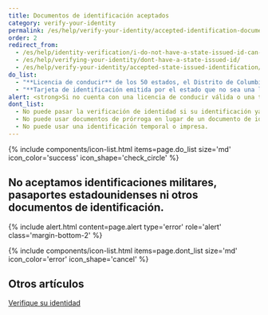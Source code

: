 ```yaml
---
title: Documentos de identificación aceptados
category: verify-your-identity
permalink: /es/help/verify-your-identity/accepted-identification-documents/
order: 2
redirect_from:
  - /es/help/identity-verification/i-do-not-have-a-state-issued-id-can-i-still-verify-my-identity/
  - /es/help/verifying-your-identity/dont-have-a-state-issued-id/
  - /es/help/verify-your-identity/accepted-state-issued-identification/
do_list:
  - "**Licencia de conducir** de los 50 estados, el Distrito de Columbia (DC) y otros territorios de los Estados Unidos (Guam, Islas Vírgenes de los EE. UU., Samoa Americana, Islas Marianas y Puerto Rico)."
  - "**Tarjeta de identificación emitida por el estado que no sea una licencia de conducir.** Es un documento de identificación emitido por el estado, el Distrito de Columbia (DC) o un territorio de los EE. UU. que confirma la identidad, pero no otorga privilegios para conducir."
alert: <strong>Si no cuenta con una licencia de conducir válida o una tarjeta de identificación estatal, no puede usar Login.gov para verificar su identidad.</strong> Comuníquese con el centro de ayuda de la agencia asociada para saber lo que puede hacer en ese caso.
dont_list:
  - No puede pasar la verificación de identidad si su identificación ya venció.
  - No puede usar documentos de prórroga en lugar de un documento de identificación no vencido.
  - No puede usar una identificación temporal o impresa.
---
```


{% include components/icon-list.html items=page.do_list size='md' icon_color='success' icon_shape='check_circle'  %}

## No aceptamos identificaciones militares, pasaportes estadounidenses ni otros documentos de identificación.


{% include alert.html content=page.alert type='error' role='alert' class='margin-bottom-2' %}

{% include components/icon-list.html items=page.dont_list size='md' icon_color='error' icon_shape='cancel' %}

## Otros artículos 

[Verifique su identidad](/es/help/verify-your-identity/how-to-verify-your-identity/)

